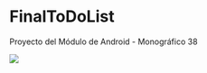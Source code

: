 # FinalToDoList
Proyecto del Módulo de Android - Monográfico 38


<img src = "https://drive.google.com/file/d/1kW1M-WxtQiiV-q1HpR79kHysm2swYG6g/view?usp=sharing">
